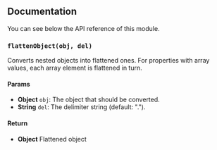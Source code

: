 ## Documentation

You can see below the API reference of this module.

### `flattenObject(obj, del)`
Converts nested objects into flattened ones.
For properties with array values, each array element is flattened in turn.

#### Params
- **Object** `obj`: The object that should be converted.
- **String** `del`: The delimiter string (default: ".").

#### Return
- **Object** Flattened object

